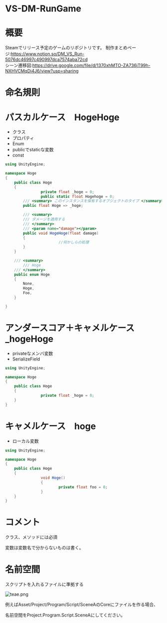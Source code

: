# VS-DM-RunGame  
# 概要  
Steamでリリース予定のゲームのリポジトリです。 
制作まとめページ:https://www.notion.so/DM_VS_Run-5076dc46997c490997dca7574aba72cd  
シーン遷移図:https://drive.google.com/file/d/1370xhMTO-ZA736jT99h-NXHVCMqDi4J6/view?usp=sharing  
# 命名規則
# パスカルケース　HogeHoge

- クラス
- プロパティ
- Enum
- publicでstaticな変数
- const

```csharp
using UnityEngine;

namespace Hoge
{
    public class Hoge
    {
				private float _hoge = 0;
				public static float Hogehoge = 0;
        /// <summary> このインスタンスを保有するオブジェクトのタイプ </summary>
        public float Hoge => _hoge;

        /// <summary>
        /// ダメージを適用する
        /// </summary>
        /// <param name="damage"></param>
        public void HogeHoge(float damage)
        {
						//何かしらの処理
        }
    }

    /// <summary>
		/// Hoge
    /// </summary>
    public enum Hoge
    {
        None,
        Hoge,
        Foo,
    }

}
```

# アンダースコア＋キャメルケース　_hogeHoge

- privateなメンバ変数
- SerializeField

```csharp
using UnityEngine;

namespace Hoge
{
    public class Hoge
    {
				private float _hoge = 0;
    }
}
```

# キャメルケース　hoge

- ローカル変数

```csharp
using UnityEngine;

namespace Hoge
{
    public class Hoge
    {
				void Hoge()
				{
						private float foo = 0;
				}
    }
}
```

# コメント

クラス、メソッドには必須

変数は変数名で分からないものは書く。

# 名前空間

スクリプトを入れるファイルに準拠する

![teae.png](https://prod-files-secure.s3.us-west-2.amazonaws.com/3f8e5084-0064-4a3d-9c0a-419b5c08cfff/7c65b1ec-600c-4b37-8ee8-0d6717cf38e7/teae.png)

例えばAsset/Project/Program/Script/SceneAのCoreにファイルを作る場合、

名前空間をProject.Program.Script.SceneAにしてください。
